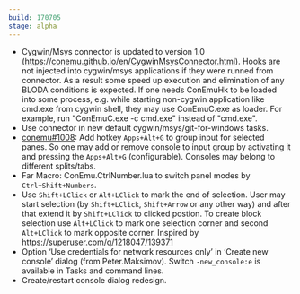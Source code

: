 ```yaml
---
build: 170705
stage: alpha
---
```


* Cygwin/Msys connector is updated to version 1.0 (https://conemu.github.io/en/CygwinMsysConnector.html).
  Hooks are not injected into cygwin/msys applications if they were runned from connector.
  As a result some speed up execution and elimination of any BLODA conditions is expected.
  If one needs ConEmuHk to be loaded into some process, e.g. while starting
  non-cygwin application like cmd.exe from cygwin shell, they may use ConEmuC.exe
  as loader. For example, run "ConEmuC.exe -c cmd.exe" instead of "cmd.exe".
* Use connector in new default cygwin/msys/git-for-windows tasks.
* [conemu#1008](https://github.com/Maximus5/ConEmu/issues/1008): Add hotkey `Apps+Alt+G` to group input for selected panes.
  So one may add or remove console to input group by activating it
  and pressing the `Apps+Alt+G` (configurable). Consoles may belong
  to different splits/tabs.
* Far Macro: ConEmu.CtrlNumber.lua to switch panel modes by `Ctrl+Shift+Numbers`.
* Use `Shift+LClick` or `Alt+LClick` to mark the end of selection.
  User may start selection (by `Shift+LClick`, `Shift+Arrow` or any other way)
  and after that extend it by `Shift+LClick` to clicked postion.
  To create block selection use `Alt+LClick` to mark one selection corner
  and second `Alt+LClick` to mark opposite corner.
  Inspired by https://superuser.com/q/1218047/139371
* Option ‘Use credentials for network resources only’ in ‘Create new console’ dialog (from Peter.Maksimov).
  Switch `-new_console:e` is available in Tasks and command lines.
* Create/restart console dialog redesign.
